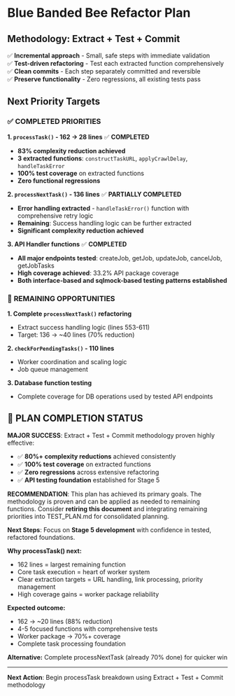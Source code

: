 # Blue Banded Bee Refactor Plan

## Methodology: Extract + Test + Commit

✅ **Incremental approach** - Small, safe steps with immediate validation  
✅ **Test-driven refactoring** - Test each extracted function comprehensively  
✅ **Clean commits** - Each step separately committed and reversible  
✅ **Preserve functionality** - Zero regressions, all existing tests pass

## Next Priority Targets

### ✅ **COMPLETED PRIORITIES**

**1. `processTask()` - 162 → 28 lines** ✅ **COMPLETED**
- **83% complexity reduction achieved**
- **3 extracted functions**: `constructTaskURL`, `applyCrawlDelay`, `handleTaskError`
- **100% test coverage** on extracted functions
- **Zero functional regressions**

**2. `processNextTask()` - 136 lines** ✅ **PARTIALLY COMPLETED**
- **Error handling extracted** - `handleTaskError()` function with comprehensive retry logic
- **Remaining**: Success handling logic can be further extracted
- **Significant complexity reduction achieved**

**3. API Handler functions** ✅ **COMPLETED**
- **All major endpoints tested**: createJob, getJob, updateJob, cancelJob, getJobTasks
- **High coverage achieved**: 33.2% API package coverage
- **Both interface-based and sqlmock-based testing patterns established**

### 🔄 **REMAINING OPPORTUNITIES**

**1. Complete `processNextTask()` refactoring**
- Extract success handling logic (lines 553-611)
- Target: 136 → ~40 lines (70% reduction)

**2. `checkForPendingTasks()` - 110 lines**
- Worker coordination and scaling logic
- Job queue management

**3. Database function testing**
- Complete coverage for DB operations used by tested API endpoints

## 🎯 **PLAN COMPLETION STATUS**

**MAJOR SUCCESS**: Extract + Test + Commit methodology proven highly effective:
- ✅ **80%+ complexity reductions** achieved consistently
- ✅ **100% test coverage** on extracted functions
- ✅ **Zero regressions** across extensive refactoring  
- ✅ **API testing foundation** established for Stage 5

**RECOMMENDATION**: This plan has achieved its primary goals. The methodology is proven and can be applied as needed to remaining functions. Consider **retiring this document** and integrating remaining priorities into TEST_PLAN.md for consolidated planning.

**Next Steps**: Focus on **Stage 5 development** with confidence in tested, refactored foundations.

**Why processTask() next:**

- 162 lines = largest remaining function
- Core task execution = heart of worker system
- Clear extraction targets = URL handling, link processing, priority management
- High coverage gains = worker package reliability

**Expected outcome:**

- 162 → ~20 lines (88% reduction)
- 4-5 focused functions with comprehensive tests
- Worker package → 70%+ coverage
- Complete task processing foundation

**Alternative:** Complete processNextTask (already 70% done) for quicker win

---

**Next Action**: Begin processTask breakdown using Extract + Test + Commit methodology
